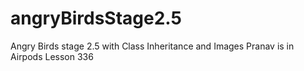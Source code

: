 # angryBirdsStage2.5
Angry Birds stage 2.5 with Class Inheritance and Images
Pranav is in Airpods Lesson 336